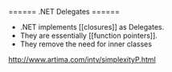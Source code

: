 ====== .NET Delegates ======

  * .NET implements [[closures]] as Delegates.
  * They are essentially [[function pointers]].  
  * They remove the need for inner classes
  

http://www.artima.com/intv/simplexityP.html